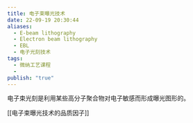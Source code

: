 ```yaml
---
title: 电子束曝光技术
date: 22-09-19 20:30:44
aliases:
  - E-beam lithography
  - Electron beam lithography
  - EBL
  - 电子光刻技术
tags:
  - 微纳工艺课程
  - 
publish: "true"
---
```


电子束光刻是利用某些高分子聚合物对电子敏感而形成曝光图形的。

[[电子束曝光技术的品质因子]]

